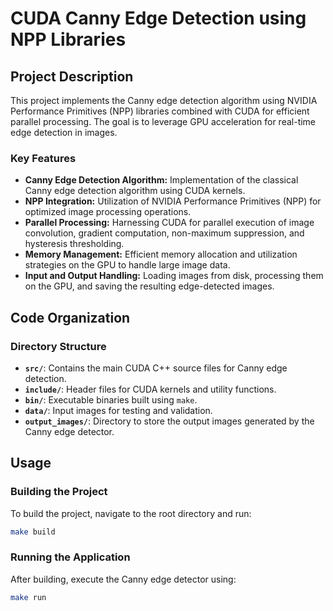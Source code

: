 # CUDA Canny Edge Detection using NPP Libraries

## Project Description

This project implements the Canny edge detection algorithm using NVIDIA Performance Primitives (NPP) libraries combined with CUDA for efficient parallel processing. The goal is to leverage GPU acceleration for real-time edge detection in images.

### Key Features

- **Canny Edge Detection Algorithm:** Implementation of the classical Canny edge detection algorithm using CUDA kernels.
- **NPP Integration:** Utilization of NVIDIA Performance Primitives (NPP) for optimized image processing operations.
- **Parallel Processing:** Harnessing CUDA for parallel execution of image convolution, gradient computation, non-maximum suppression, and hysteresis thresholding.
- **Memory Management:** Efficient memory allocation and utilization strategies on the GPU to handle large image data.
- **Input and Output Handling:** Loading images from disk, processing them on the GPU, and saving the resulting edge-detected images.

## Code Organization

### Directory Structure

- **`src/`**: Contains the main CUDA C++ source files for Canny edge detection.
- **`include/`**: Header files for CUDA kernels and utility functions.
- **`bin/`**: Executable binaries built using `make`.
- **`data/`**: Input images for testing and validation.
- **`output_images/`**: Directory to store the output images generated by the Canny edge detector.

## Usage

### Building the Project

To build the project, navigate to the root directory and run:

```bash
make build
```

### Running the Application
After building, execute the Canny edge detector using:

```bash
make run
```

